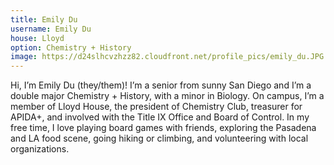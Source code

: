 ```yaml
---
title: Emily Du 
username: Emily Du 
house: Lloyd
option: Chemistry + History
image: https://d24slhcvzhzz82.cloudfront.net/profile_pics/emily_du.JPG 
---
```


Hi, I’m Emily Du (they/them)! I’m a senior from sunny San Diego and I’m a double major Chemistry + History, with a minor in Biology. On campus, I’m a member of Lloyd House, the president of Chemistry Club, treasurer for APIDA+, and involved with the Title IX Office and Board of Control. In my free time, I love playing board games with friends, exploring the Pasadena and LA food scene, going hiking or climbing, and volunteering with local organizations.
